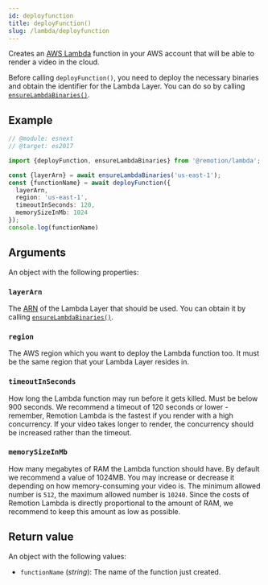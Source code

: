 ```yaml
---
id: deployfunction
title: deployFunction()
slug: /lambda/deployfunction
---
```


Creates an [AWS Lambda](https://aws.amazon.com/lambda/) function in your AWS account that will be able to render a video in the cloud.

Before calling `deployFunction()`, you need to deploy the necessary binaries and obtain the identifier for the Lambda Layer. You can do so by calling [`ensureLambdaBinaries()`](/docs/lambda/ensurelambdabinaries).

## Example

```ts twoslash
// @module: esnext
// @target: es2017

import {deployFunction, ensureLambdaBinaries} from '@remotion/lambda';

const {layerArn} = await ensureLambdaBinaries('us-east-1');
const {functionName} = await deployFunction({
  layerArn,
  region: 'us-east-1',
  timeoutInSeconds: 120,
  memorySizeInMb: 1024
});
console.log(functionName)
```

## Arguments

An object with the following properties:

### `layerArn`

The [ARN](https://docs.aws.amazon.com/general/latest/gr/aws-arns-and-namespaces.html) of the Lambda Layer that should be used. You can obtain it by calling [`ensureLambdaBinaries()`](/docs/lambda/ensurelambdabinaries).

### `region`

The AWS region which you want to deploy the Lambda function too. It must be the same region that your Lambda Layer resides in.

### `timeoutInSeconds`

How long the Lambda function may run before it gets killed. Must be below 900 seconds.
We recommend a timeout of 120 seconds or lower - remember, Remotion Lambda is the fastest if you render with a high concurrency. If your video takes longer to render, the concurrency should be increased rather than the timeout.

### `memorySizeInMb`

How many megabytes of RAM the Lambda function should have. By default we recommend a value of 1024MB. You may increase or decrease it depending on how memory-consuming your video is. The minimum allowed number is `512`, the maximum allowed number is `10240`. Since the costs of Remotion Lambda is directly proportional to the amount of RAM, we recommend to keep this amount as low as possible.

## Return value

An object with the following values:

- `functionName` (_string_): The name of the function just created.
